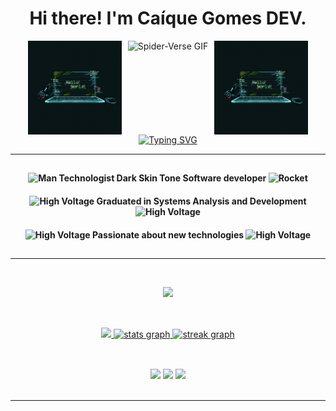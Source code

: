 <div align="center">

# **Hi there! I'm Caíque Gomes DEV.**

</div>


<div align="center" style="display: flex; justify-content: center; align-items: center; gap: 10px; flex-wrap: wrap;">
  <img src="hlw.gif" alt="Ola! Mundo." height="150px" class="image-left">
  <img src="https://media.giphy.com/media/Yk211oEXnbpH00Tgv3/giphy.gif" alt="Spider-Verse GIF" height="150px" class="image-middle">
  <img src="hlw.gif" alt="Ola! Mundo." height="150px" class="image-right">
</div>


<div align="center">
<a href="https://git.io/typing-svg"><img src="https://readme-typing-svg.demolab.com?font=Fira+Code&pause=1000&color=FFFFFF&width=435&lines=%F0%9F%AB%A1+Hey%2C+what%E2%80%99s+up%3F++I'm+Ca%C3%ADque+Gomes.;%F0%9F%A7%91%F0%9F%8F%BE%E2%80%8D%F0%9F%92%BB+I'm+Software+Developer.;%F0%9F%8C%8E+I+live+in+Salvador-BA+Brazil.;%E2%99%A8%EF%B8%8F+Let's+code!;%F0%9F%A6%85+AVANTE." alt="Typing SVG" /></a>
</div>


---
##

<div align="center"> 
  <h4>
    <img src="https://raw.githubusercontent.com/Tarikul-Islam-Anik/Animated-Fluent-Emojis/master/Emojis/People%20with%20professions/Man%20Technologist%20Dark%20Skin%20Tone.png" alt="Man Technologist Dark Skin Tone" width="25" height="25" />  Software developer
  <img src="https://raw.githubusercontent.com/Tarikul-Islam-Anik/Telegram-Animated-Emojis/main/Travel%20and%20Places/Rocket.webp" alt="Rocket" width="25" height="25" />
  </h4>

<h4>
 <img src="https://raw.githubusercontent.com/Tarikul-Islam-Anik/Telegram-Animated-Emojis/main/Animals%20and%20Nature/High%20Voltage.webp" alt="High Voltage" width="25" height="25" />
  Graduated in Systems Analysis and Development 
  <img src="https://raw.githubusercontent.com/Tarikul-Islam-Anik/Telegram-Animated-Emojis/main/Animals%20and%20Nature/High%20Voltage.webp" alt="High Voltage" width="25" height="25" />
</h4>

<h4>
  <img src="https://raw.githubusercontent.com/Tarikul-Islam-Anik/Telegram-Animated-Emojis/main/Animals%20and%20Nature/High%20Voltage.webp" alt="High Voltage" width="25" height="25" />
  Passionate about new technologies
  <img src="https://raw.githubusercontent.com/Tarikul-Islam-Anik/Telegram-Animated-Emojis/main/Animals%20and%20Nature/High%20Voltage.webp" alt="High Voltage" width="25" height="25" />
</h4>
 
</div>

##
---
<br>

<div style="display: inline_block" align="center" >
 <p align="center">
  <a href="https://skillicons.dev">
    <img src="https://skillicons.dev/icons?i=js,ts,react,nodejs,html,css,sass,py,cs,cpp,mysql,kotlin,java,git" />
  </a>
</p>
</div>

##

<br>

<div align="center">
<a href="https://github.com/caiquegomesdev">
<img height="180em" src="https://github-readme-stats.vercel.app/api/top-langs/?username=caiquegomesdev&layout=compact&langs_count=7&theme=dracula"/>
<img src="https://github-readme-stats.vercel.app/api?username=caiquegomesdev&hide_title=false&hide_rank=false&show_icons=true&include_all_commits=true&count_private=true&disable_animations=false&theme=dracula&locale=pt-br&hide_border=true" height="180em" alt="stats graph"  />
  <img src="https://streak-stats.demolab.com?user=caiquegomesdev&locale=en&mode=daily&theme=dracula&hide_border=true&border_radius=5" height="180em" alt="streak graph"  />
</div>

##
<br>

<div align="center"> 
  <a href="https://instagram.com/ocaigomes" target="_blank"><img src="https://img.shields.io/badge/-Instagram-%23E4405F?style=for-the-badge&logo=instagram&logoColor=white" target="_blank"></a>
  <a href = "mailto:caiquegomesdev@gmail.com"><img src="https://img.shields.io/badge/-Gmail-%23333?style=for-the-badge&logo=gmail&logoColor=white" target="_blank"></a>
  <a href="https://www.linkedin.com/in/ca%C3%ADque-gomes-0a1706176/" target="_blank"><img src="https://img.shields.io/badge/-LinkedIn-%230077B5?style=for-the-badge&logo=linkedin&logoColor=white" target="_blank"></a> 
 
</div>
<div align="center">
<br clear="both">

<hr>
